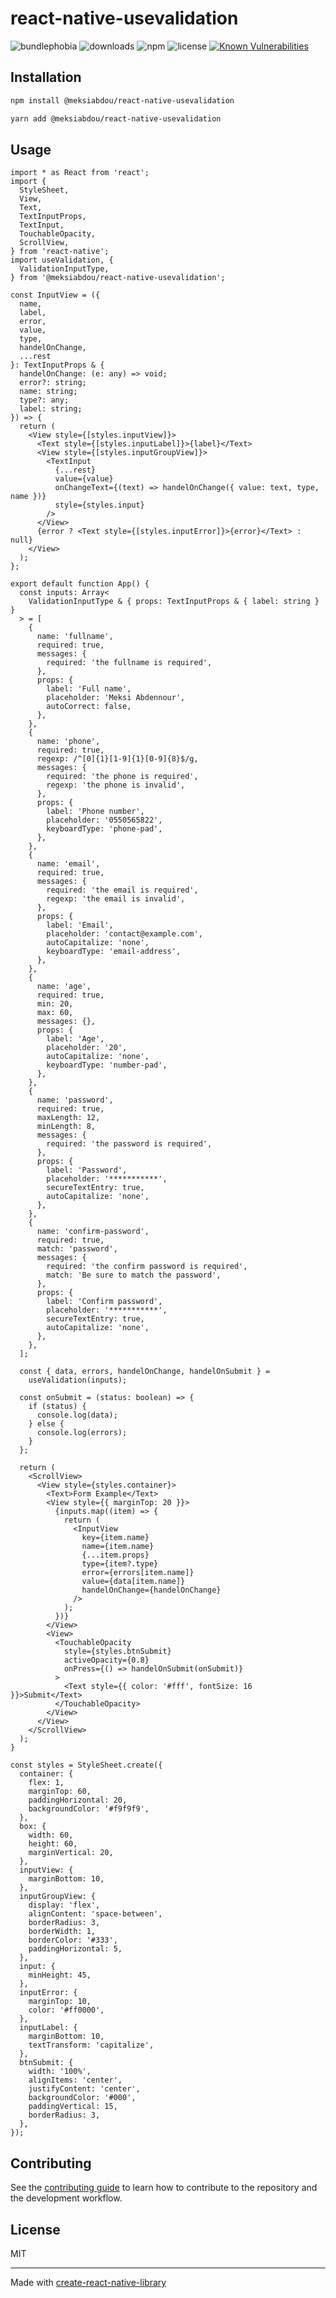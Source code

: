 # react-native-usevalidation

![bundlephobia](https://badgen.net/bundlephobia/minzip/@meksiabdou/react-native-usevalidation)
![downloads](https://badgen.net/npm/dt/@meksiabdou/react-native-usevalidation)
![npm](https://badgen.net/npm/v/@meksiabdou/react-native-usevalidation)
![license](https://badgen.net/github/license/meksiabdou/react-native-usevalidation)
[![Known Vulnerabilities](https://snyk.io/test/github/meksiabdou/react-native-usevalidation/badge.svg?targetFile=package.json)](https://snyk.io/test/github/meksiabdou/react-native-usevalidation?targetFile=package.json)

## Installation

```sh
npm install @meksiabdou/react-native-usevalidation
```
```sh
yarn add @meksiabdou/react-native-usevalidation
```

## Usage

```tsx
import * as React from 'react';
import {
  StyleSheet,
  View,
  Text,
  TextInputProps,
  TextInput,
  TouchableOpacity,
  ScrollView,
} from 'react-native';
import useValidation, {
  ValidationInputType,
} from '@meksiabdou/react-native-usevalidation';

const InputView = ({
  name,
  label,
  error,
  value,
  type,
  handelOnChange,
  ...rest
}: TextInputProps & {
  handelOnChange: (e: any) => void;
  error?: string;
  name: string;
  type?: any;
  label: string;
}) => {
  return (
    <View style={[styles.inputView]}>
      <Text style={[styles.inputLabel]}>{label}</Text>
      <View style={[styles.inputGroupView]}>
        <TextInput
          {...rest}
          value={value}
          onChangeText={(text) => handelOnChange({ value: text, type, name })}
          style={styles.input}
        />
      </View>
      {error ? <Text style={[styles.inputError]}>{error}</Text> : null}
    </View>
  );
};

export default function App() {
  const inputs: Array<
    ValidationInputType & { props: TextInputProps & { label: string } }
  > = [
    {
      name: 'fullname',
      required: true,
      messages: {
        required: 'the fullname is required',
      },
      props: {
        label: 'Full name',
        placeholder: 'Meksi Abdennour',
        autoCorrect: false,
      },
    },
    {
      name: 'phone',
      required: true,
      regexp: /^[0]{1}[1-9]{1}[0-9]{8}$/g,
      messages: {
        required: 'the phone is required',
        regexp: 'the phone is invalid',
      },
      props: {
        label: 'Phone number',
        placeholder: '0550565822',
        keyboardType: 'phone-pad',
      },
    },
    {
      name: 'email',
      required: true,
      messages: {
        required: 'the email is required',
        regexp: 'the email is invalid',
      },
      props: {
        label: 'Email',
        placeholder: 'contact@example.com',
        autoCapitalize: 'none',
        keyboardType: 'email-address',
      },
    },
    {
      name: 'age',
      required: true,
      min: 20,
      max: 60,
      messages: {},
      props: {
        label: 'Age',
        placeholder: '20',
        autoCapitalize: 'none',
        keyboardType: 'number-pad',
      },
    },
    {
      name: 'password',
      required: true,
      maxLength: 12,
      minLength: 8,
      messages: {
        required: 'the password is required',
      },
      props: {
        label: 'Password',
        placeholder: '***********',
        secureTextEntry: true,
        autoCapitalize: 'none',
      },
    },
    {
      name: 'confirm-password',
      required: true,
      match: 'password',
      messages: {
        required: 'the confirm password is required',
        match: 'Be sure to match the password',
      },
      props: {
        label: 'Confirm password',
        placeholder: '***********',
        secureTextEntry: true,
        autoCapitalize: 'none',
      },
    },
  ];

  const { data, errors, handelOnChange, handelOnSubmit } =
    useValidation(inputs);

  const onSubmit = (status: boolean) => {
    if (status) {
      console.log(data);
    } else {
      console.log(errors);
    }
  };

  return (
    <ScrollView>
      <View style={styles.container}>
        <Text>Form Example</Text>
        <View style={{ marginTop: 20 }}>
          {inputs.map((item) => {
            return (
              <InputView
                key={item.name}
                name={item.name}
                {...item.props}
                type={item?.type}
                error={errors[item.name]}
                value={data[item.name]}
                handelOnChange={handelOnChange}
              />
            );
          })}
        </View>
        <View>
          <TouchableOpacity
            style={styles.btnSubmit}
            activeOpacity={0.8}
            onPress={() => handelOnSubmit(onSubmit)}
          >
            <Text style={{ color: '#fff', fontSize: 16 }}>Submit</Text>
          </TouchableOpacity>
        </View>
      </View>
    </ScrollView>
  );
}

const styles = StyleSheet.create({
  container: {
    flex: 1,
    marginTop: 60,
    paddingHorizontal: 20,
    backgroundColor: '#f9f9f9',
  },
  box: {
    width: 60,
    height: 60,
    marginVertical: 20,
  },
  inputView: {
    marginBottom: 10,
  },
  inputGroupView: {
    display: 'flex',
    alignContent: 'space-between',
    borderRadius: 3,
    borderWidth: 1,
    borderColor: '#333',
    paddingHorizontal: 5,
  },
  input: {
    minHeight: 45,
  },
  inputError: {
    marginTop: 10,
    color: '#ff0000',
  },
  inputLabel: {
    marginBottom: 10,
    textTransform: 'capitalize',
  },
  btnSubmit: {
    width: '100%',
    alignItems: 'center',
    justifyContent: 'center',
    backgroundColor: '#000',
    paddingVertical: 15,
    borderRadius: 3,
  },
});

```

## Contributing

See the [contributing guide](CONTRIBUTING.md) to learn how to contribute to the repository and the development workflow.

## License

MIT

---

Made with [create-react-native-library](https://github.com/callstack/react-native-builder-bob)
